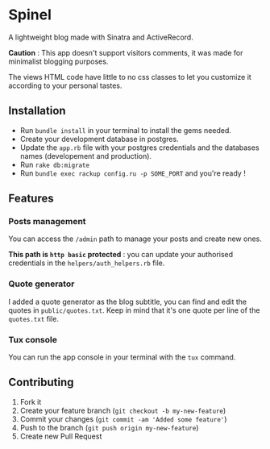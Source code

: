 # Spinel

A lightweight blog made with Sinatra and ActiveRecord.

**Caution** : This app doesn't support visitors comments, it was made for minimalist blogging purposes.

The views HTML code have little to no css classes to let you customize it according to your personal tastes.

## Installation

* Run `bundle install` in your terminal to install the gems needed.
* Create your development database in postgres.
* Update the `app.rb` file with your postgres credentials and the databases names (developement and production).
* Run `rake db:migrate`
* Run `bundle exec rackup config.ru -p SOME_PORT` and you're ready !

## Features

### Posts management
You can access the `/admin` path to manage your posts and create new ones.

**This path is `http basic` protected** : you can update your authorised credentials in the `helpers/auth_helpers.rb` file.

### Quote generator
I added a quote generator as the blog subtitle, you can find and edit the quotes in `public/quotes.txt`.
Keep in mind that it's one quote per line of the `quotes.txt` file.

### Tux console
You can run the app console in your terminal with the `tux` command.

## Contributing

1. Fork it
2. Create your feature branch (`git checkout -b my-new-feature`)
3. Commit your changes (`git commit -am 'Added some feature'`)
4. Push to the branch (`git push origin my-new-feature`)
5. Create new Pull Request
